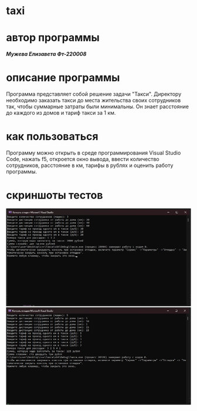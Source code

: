 # taxi
# автор программы
***Мужева Елизавета Фт-220008***
# описание программы
Программа представляет собой решение задачи "Такси". Директору необходимо заказать такси до места жительства своих сотрудников так, чтобы суммарные затраты были минимальны. Он знает расстояние до каждого из домов и тариф такси за 1 км.
# как пользоваться
Программу можно открыть в среде программирования Visual Studio Code, нажать f5, откроется окно вывода, ввести количество сотрудников, расстояние в км, тарифы в рублях и оценить работу программы.
# скриншоты тестов
![alt text](https://github.com/El1zavetaa/taxi/blob/main/окно%20вывода%201.jpg)
![alt text](https://github.com/El1zavetaa/taxi/blob/main/окно%20вывода%202.jpg)
